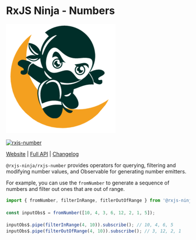 # RxJS Ninja - Numbers

![The RXJS Ninja Logo](https://raw.githubusercontent.com/rxjs-ninja/rxjs-ninja/main/assets/logo.png)

[![rxjs-number](https://img.shields.io/npm/v/@rxjs-ninja/rxjs-number?label=@rxjs-ninja/rxjs-number)](https://www.npmjs.com/package/@rxjs-ninja/rxjs-number)

[Website](http://rxjs.ninja)
|
[Full API](https://rxjs.ninja/modules/number.html)
|
[Changelog](https://github.com/rxjs-ninja/rxjs-ninja/blob/main/libs/rxjs/number/CHANGELOG.md)

`@rxjs-ninja/rxjs-number` provides operators for querying, filtering and modifying number values, and Observable for generating number emitters.

For example, you can use the `fromNumber` to generate a sequence of numbers and filter out ones
that are out of range.

```ts
import { fromNumber, filterInRange, fitlerOutOfRange } from '@rxjs-ninja/rxjs-number';

const inputObs$ = fromNumber([10, 4, 3, 6, 12, 2, 1, 5]);

inputObs$.pipe(filterInRange(4, 10)).subscribe(); // 10, 4, 6, 5
inputObs$.pipe(filterOutOfRange(4, 10)).subscribe(); // 3, 12, 2, 1
```
